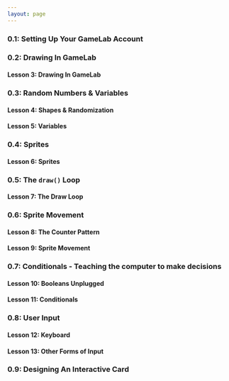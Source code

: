 ```yaml
---
layout: page
---
```


### 0.1: Setting Up Your GameLab Account

### 0.2: Drawing In GameLab

#### Lesson 3: Drawing In GameLab

### 0.3: Random Numbers & Variables

#### Lesson 4: Shapes & Randomization

#### Lesson 5: Variables

### 0.4: Sprites

#### Lesson 6: Sprites

### 0.5: The `draw()` Loop

#### Lesson 7: The Draw Loop

### 0.6: Sprite Movement

#### Lesson 8: The Counter Pattern

#### Lesson 9: Sprite Movement

### 0.7: Conditionals - Teaching the computer to make decisions

#### Lesson 10: Booleans Unplugged

#### Lesson 11: Conditionals

### 0.8: User Input

#### Lesson 12: Keyboard 

#### Lesson 13: Other Forms of Input

### 0.9: Designing An Interactive Card

<!-- Pull in repostitory-scope variables from _data/page.yml -->
